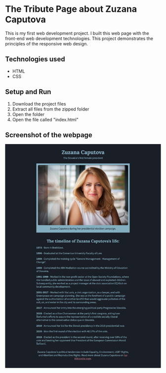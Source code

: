 # The Tribute Page about Zuzana Caputova
This is my first web development project. I built this web page with the front-end web development technologies. This project demonstrates the principles of the responsive web design.

## Technologies used
* HTML
* CSS

## Setup and Run
1. Download the project files
2. Extract all files from the zipped folder
3. Open the folder
4. Open the file called "index.html"

## Screenshot of the webpage
![Screenshot of the webpage](./screenshot.png)
